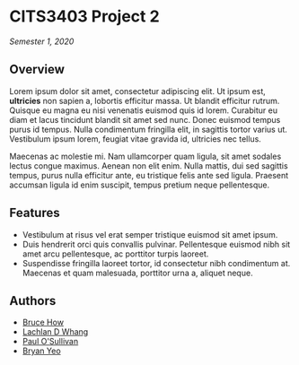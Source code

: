 # CITS3403 Project 2
*Semester 1, 2020*

## Overview
Lorem ipsum dolor sit amet, consectetur adipiscing elit. Ut ipsum est, **ultricies** non sapien a, lobortis efficitur massa. Ut blandit efficitur rutrum. Quisque eu magna eu nisi venenatis euismod quis id lorem. Curabitur eu diam et lacus tincidunt blandit sit amet sed nunc. Donec euismod tempus purus id tempus. Nulla condimentum fringilla elit, in sagittis tortor varius ut. Vestibulum ipsum lorem, feugiat vitae gravida id, ultricies nec tellus.

Maecenas ac molestie mi. Nam ullamcorper quam ligula, sit amet sodales lectus congue maximus. Aenean non elit enim. Nulla mattis, dui sed sagittis tempus, purus nulla efficitur ante, eu tristique felis ante sed ligula. Praesent accumsan ligula id enim suscipit, tempus pretium neque pellentesque.

## Features
- Vestibulum at risus vel erat semper tristique euismod sit amet ipsum.
- Duis hendrerit orci quis convallis pulvinar. Pellentesque euismod nibh sit amet arcu pellentesque, ac porttitor turpis laoreet.
- Suspendisse fringilla laoreet tortor, id consectetur nibh condimentum at. Maecenas et quam malesuada, porttitor urna a, aliquet neque.

## Authors
- [Bruce How](https://github.com/brucehow)
- [Lachlan D Whang](https://github.com/ForsakenIdol)
- [Paul O'Sullivan](https://www.github.com/paulosllvn)
- [Bryan Yeo](https://github.com/Darkstorm1337)